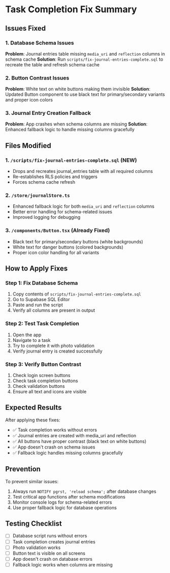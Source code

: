 # Task Completion Fix Summary

## Issues Fixed

### 1. Database Schema Issues
**Problem**: Journal entries table missing `media_uri` and `reflection` columns in schema cache
**Solution**: Run `scripts/fix-journal-entries-complete.sql` to recreate the table and refresh schema cache

### 2. Button Contrast Issues
**Problem**: White text on white buttons making them invisible
**Solution**: Updated Button component to use black text for primary/secondary variants and proper icon colors

### 3. Journal Entry Creation Fallback
**Problem**: App crashes when schema columns are missing
**Solution**: Enhanced fallback logic to handle missing columns gracefully

## Files Modified

### 1. `/scripts/fix-journal-entries-complete.sql` (NEW)
- Drops and recreates journal_entries table with all required columns
- Re-establishes RLS policies and triggers
- Forces schema cache refresh

### 2. `/store/journalStore.ts`
- Enhanced fallback logic for both `media_uri` and `reflection` columns
- Better error handling for schema-related issues
- Improved logging for debugging

### 3. `/components/Button.tsx` (Already Fixed)
- Black text for primary/secondary buttons (white backgrounds)
- White text for danger buttons (colored backgrounds)
- Proper icon color handling for all variants

## How to Apply Fixes

### Step 1: Fix Database Schema
1. Copy contents of `scripts/fix-journal-entries-complete.sql`
2. Go to Supabase SQL Editor
3. Paste and run the script
4. Verify all columns are present in output

### Step 2: Test Task Completion
1. Open the app
2. Navigate to a task
3. Try to complete it with photo validation
4. Verify journal entry is created successfully

### Step 3: Verify Button Contrast
1. Check login screen buttons
2. Check task completion buttons
3. Check validation buttons
4. Ensure all text and icons are visible

## Expected Results

After applying these fixes:
- ✅ Task completion works without errors
- ✅ Journal entries are created with media_uri and reflection
- ✅ All buttons have proper contrast (black text on white buttons)
- ✅ App doesn't crash on schema issues
- ✅ Fallback logic handles missing columns gracefully

## Prevention

To prevent similar issues:
1. Always run `NOTIFY pgrst, 'reload schema';` after database changes
2. Test critical app functions after schema modifications
3. Monitor console logs for schema-related errors
4. Use proper fallback logic for database operations

## Testing Checklist

- [ ] Database script runs without errors
- [ ] Task completion creates journal entries
- [ ] Photo validation works
- [ ] Button text is visible on all screens
- [ ] App doesn't crash on database errors
- [ ] Fallback logic works when columns are missing